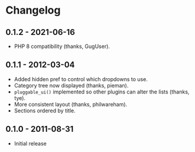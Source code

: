 # Changelog

## 0.1.2 - 2021-06-16

* PHP 8 compatibility (thanks, GugUser).

## 0.1.1 - 2012-03-04

* Added hidden pref to control which dropdowns to use.
* Category tree now displayed (thanks, pieman).
* ``pluggable_ui()`` implemented so other plugins can alter the lists (thanks, tye).
* More consistent layout (thanks, philwareham).
* Sections ordered by title.

## 0.1.0 - 2011-08-31

* Initial release

